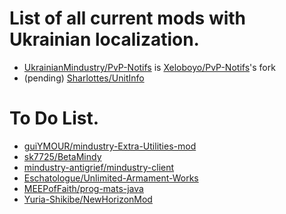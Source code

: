 # List of all current mods with Ukrainian localization.
* [UkrainianMindustry/PvP-Notifs](https://github.com/UkrainianMindustry/PvP-Notifs) is [Xeloboyo/PvP-Notifs](https://github.com/Xeloboyo/PvP-Notifs)'s fork
* (pending) [Sharlottes/UnitInfo](https://github.com/Sharlottes/UnitInfo)
# To Do List.
* [guiYMOUR/mindustry-Extra-Utilities-mod](https://github.com/guiYMOUR/mindustry-Extra-Utilities-mod)
* [sk7725/BetaMindy](https://github.com/sk7725/BetaMindy)
* [mindustry-antigrief/mindustry-client](https://github.com/mindustry-antigrief/mindustry-client)
* [Eschatologue/Unlimited-Armament-Works](https://github.com/Eschatologue/Unlimited-Armament-Works)
* [MEEPofFaith/prog-mats-java](https://github.com/MEEPofFaith/prog-mats-java)<br>
* [Yuria-Shikibe/NewHorizonMod](https://github.com/Yuria-Shikibe/NewHorizonMod)
